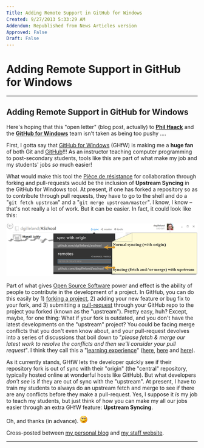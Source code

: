 ```yaml
---
Title: Adding Remote Support in GitHub for Windows
Created: 9/27/2013 5:33:29 AM
Addendum: Republished from News Articles version
Approved: False
Draft: False
---
```

# Adding Remote Support in GitHub for Windows

---

## Adding Remote Support in GitHub for Windows


Here's hoping that this "open letter" (blog post, actually) to [**Phil Haack**](http://haacked.com/) and the [**GitHub for Windows**](http://windows.github.com/) team isn't taken as being too pushy ….

 

<unabashedFlattery>First, I gotta say that [GitHub for Windows](http://windows.github.com/) (GHfW) is making me a **huge fan** of both Git and [GitHub](https://github.com/)!!!</unabashedFlattery> As an instructor teaching computer programming to post-secondary students, tools like this are part of what make my job and my students' jobs *so* much easier!

 

What would make this tool the [Pièce de résistance](http://en.wikipedia.org/wiki/Pi%C3%A8ce_de_r%C3%A9sistance) for collaboration through forking and pull-requests would be the inclusion of **Upstream Syncing** in the GitHub for Windows tool. At present, if one has forked a repository so as to contribute through pull requests, they have to go to the shell and do a "`git fetch upstream`" and a "`git merge upstream/master`". I know, I know – that's not really a lot of work. But it can be easier. In fact, it could look like this:

 

[![SNAGHTML423b4e79](images/010/10/10/SNAGHTML423b4e79_thumb.png "SNAGHTML423b4e79")](images/010/10/10/SNAGHTML423b4e79.png)

 

Part of what gives [Open Source Software](https://www.google.ca/search?q=open+source+software&amp;oq=open+source+software&amp;aqs=chrome..69i57j5j69i65j69i60j69i61j0.2857j0j1&amp;sourceid=chrome&amp;ie=UTF-8#q=open+source+software&amp;safe=active&amp;tbm=nws) power and effect is the ability of people to contribute in the development of a project. In GitHub, you can do this easily by 1) [forking a project](https://help.github.com/articles/fork-a-repo), 2) adding your new feature or bug fix to your fork, and 3) submitting a [pull-request](https://help.github.com/articles/using-pull-requests) through your GitHub repo to the project you forked (known as the "upstream"). Pretty easy, huh? Except, maybe, for one thing: What if your fork is outdated, and you don't have the latest developments on the "upstream" project? You could be facing merge conflicts that you don't even know about, and your pull-request devolves into a series of discussions that boil down to "*please fetch & merge our latest work to resolve the conflicts and then we'll consider your pull request*". I think they call this a "[learning experience](http://en.wikipedia.org/wiki/Experiential_learning)" ([here](http://emailfunnypictures.files.wordpress.com/2010/04/tank2.jpg), [here](http://www.searchquotes.com/Learning_Experience/quotes/about/Pain/) and [here](https://www.google.ca/search?q=github+pull+request+problems&amp;oq=github+pull+request+problems&amp;aqs=chrome..69i57j0j69i64.9337j0j1&amp;sourceid=chrome&amp;ie=UTF-8#q=github+pull+request+merge+conflict+site:stackoverflow.com&amp;safe=active)).

 

As it currently stands, GHfW lets the developer quickly see if their repository fork is out of sync with their "origin" (the "central" repository, typically hosted online at wonderful hosts like GitHub). But what developers *don't see* is if they are out of sync with the "upstream". At present, I have to train my students to always do an upstream fetch and merge to see if there are any conflicts before they make a pull-request. Yes, I suppose it *is* my job to teach my students, but just think of how you can make my all our jobs easier through an extra GHfW feature: **Upstream Syncing**.

 

Oh, and thanks (in advance). ![Smile](images/010/10/10/wlEmoticon-smile.png)

 

Cross-posted between [my personal blog](http://kb.gilleland.info/) and [my staff website](http://www.dmit.nait.ca/staff/dgilleland).



---

